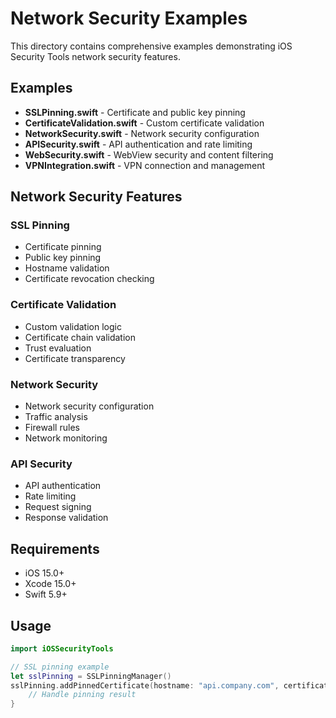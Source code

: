 # Network Security Examples

This directory contains comprehensive examples demonstrating iOS Security Tools network security features.

## Examples

- **SSLPinning.swift** - Certificate and public key pinning
- **CertificateValidation.swift** - Custom certificate validation
- **NetworkSecurity.swift** - Network security configuration
- **APISecurity.swift** - API authentication and rate limiting
- **WebSecurity.swift** - WebView security and content filtering
- **VPNIntegration.swift** - VPN connection and management

## Network Security Features

### SSL Pinning
- Certificate pinning
- Public key pinning
- Hostname validation
- Certificate revocation checking

### Certificate Validation
- Custom validation logic
- Certificate chain validation
- Trust evaluation
- Certificate transparency

### Network Security
- Network security configuration
- Traffic analysis
- Firewall rules
- Network monitoring

### API Security
- API authentication
- Rate limiting
- Request signing
- Response validation

## Requirements

- iOS 15.0+
- Xcode 15.0+
- Swift 5.9+

## Usage

```swift
import iOSSecurityTools

// SSL pinning example
let sslPinning = SSLPinningManager()
sslPinning.addPinnedCertificate(hostname: "api.company.com", certificate: cert) { result in
    // Handle pinning result
}
```
